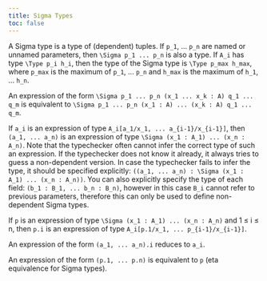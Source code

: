 ```yaml
---
title: Sigma Types
toc: false
---
```


A Sigma type is a type of (dependent) tuples.
If `p_1`, ... `p_n` are named or unnamed parameters, then `\Sigma p_1 ... p_n` is also a type.
If `A_i` has type `\Type p_i h_i`, then the type of the Sigma type is `\Type p_max h_max`, where `p_max` is the maximum
of `p_1`, ... `p_n` and `h_max` is the maximum of `h_1`, ... `h_n`.

An expression of the form `\Sigma p_1 ... p_n (x_1 ... x_k : A) q_1 ... q_m` is equivalent to
`\Sigma p_1 ... p_n (x_1 : A) ... (x_k : A) q_1 ... q_m`.

If `a_i` is an expression of type `A_i[a_1/x_1, ... a_{i-1}/x_{i-1}]`, then `(a_1, ... a_n)` is an expression of
type `\Sigma (x_1 : A_1) ... (x_n : A_n)`. 
Note that the typechecker often cannot infer the correct type of such an expression.
If the typechecker does not know it already, it always tries to guess a non-dependent version.
In case the typechecker fails to infer the type, it should be specified explicitly:
`((a_1, ... a_n) : \Sigma (x_1 : A_1) ... (x_n : A_n))`.
You can also explicitly specify the type of each field: `(b_1 : B_1, ... b_n : B_n)`, however in this case 
`B_i` cannot refer to previous parameters, therefore this can only be used to define non-dependent Sigma types.

If `p` is an expression of type `\Sigma (x_1 : A_1) ... (x_n : A_n)` and 1 ≤ i ≤ n, then `p.i` is an expression of
type `A_i[p.1/x_1, ... p_{i-1}/x_{i-1}]`.

An expression of the form `(a_1, ... a_n).i` reduces to `a_i`.

An expression of the form `(p.1, ... p.n)` is equivalent to `p` (eta equivalence for Sigma types).
